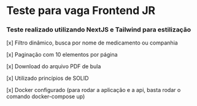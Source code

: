 # Teste para vaga Frontend JR

### Teste realizado utilizando NextJS e Tailwind para estilização

[x] Filtro dinâmico, busca por nome de medicamento ou companhia

[x] Paginação com 10 elementos por página

[x] Download do arquivo PDF de bula

[x] Utilizado princípios de SOLID

[x] Docker configurado (para rodar a aplicação e a api, basta rodar o comando docker-compose up)
